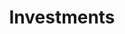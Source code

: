 ---
title: Investments
crosslinks:
- autotldr
- ArtInvesting
- CoinEyeCandy
- BadInvestments
- Bitcoin
---
